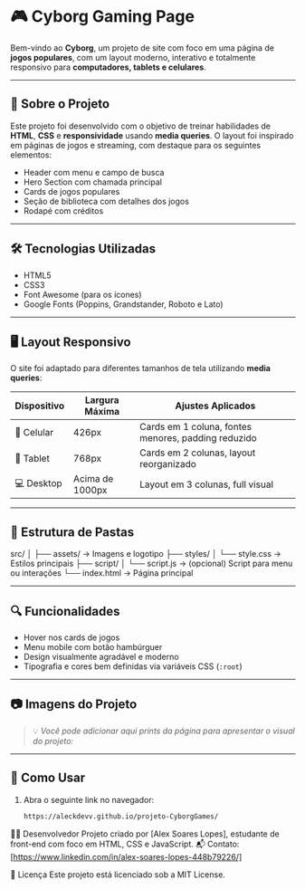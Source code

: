 # 🎮 Cyborg Gaming Page

Bem-vindo ao **Cyborg**, um projeto de site com foco em uma página de **jogos populares**, com um layout moderno, interativo e totalmente responsivo para **computadores, tablets e celulares**.

---

## 📌 Sobre o Projeto

Este projeto foi desenvolvido com o objetivo de treinar habilidades de **HTML**, **CSS** e **responsividade** usando **media queries**. O layout foi inspirado em páginas de jogos e streaming, com destaque para os seguintes elementos:

- Header com menu e campo de busca
- Hero Section com chamada principal
- Cards de jogos populares
- Seção de biblioteca com detalhes dos jogos
- Rodapé com créditos

---

## 🛠️ Tecnologias Utilizadas

- HTML5
- CSS3
- Font Awesome (para os ícones)
- Google Fonts (Poppins, Grandstander, Roboto e Lato)

---

## 🖥️ Layout Responsivo

O site foi adaptado para diferentes tamanhos de tela utilizando **media queries**:

| Dispositivo | Largura Máxima | Ajustes Aplicados |
|------------|----------------|--------------------|
| 📱 Celular | 426px          | Cards em 1 coluna, fontes menores, padding reduzido |
| 📱 Tablet  | 768px          | Cards em 2 colunas, layout reorganizado |
| 💻 Desktop | Acima de 1000px| Layout em 3 colunas, full visual |

---

## 📂 Estrutura de Pastas

src/
│
├── assets/ → Imagens e logotipo
├── styles/
│ └── style.css → Estilos principais
├── script/
│ └── script.js → (opcional) Script para menu ou interações
└── index.html → Página principal


---

## 🔍 Funcionalidades

- Hover nos cards de jogos
- Menu mobile com botão hambúrguer
- Design visualmente agradável e moderno
- Tipografia e cores bem definidas via variáveis CSS (`:root`)

---

## 📷 Imagens do Projeto

> 💡 *Você pode adicionar aqui prints da página para apresentar o visual do projeto:*


---

## 🚀 Como Usar

1. Abra o seguinte link no navegador:
   ```bash
   https://aleckdevv.github.io/projeto-CyborgGames/

🙋‍♂️ Desenvolvedor
Projeto criado por [Alex Soares Lopes], estudante de front-end com foco em HTML, CSS e JavaScript.
📬 Contato: [https://www.linkedin.com/in/alex-soares-lopes-448b79226/]

📄 Licença
Este projeto está licenciado sob a MIT License.